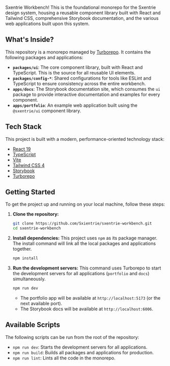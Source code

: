 Sxentrie Workbench! This is the foundational monorepo for the Sxentrie design system, housing a reusable component library built with React and Tailwind CSS, comprehensive Storybook documentation, and the various web applications built upon this system.

## What's Inside?

This repository is a monorepo managed by [Turborepo](https://turbo.build/repo). It contains the following packages and applications:

-   **`packages/ui`**: The core component library, built with React and TypeScript. This is the source for all reusable UI elements.
-   **`packages/config-*`**: Shared configurations for tools like ESLint and TypeScript to ensure consistency across the entire workbench.
-   **`apps/docs`**: The Storybook documentation site, which consumes the `ui` package to provide interactive documentation and examples for every component.
-   **`apps/portfolio`**: An example web application built using the `@sxentrie/ui` component library.

## Tech Stack

This project is built with a modern, performance-oriented technology stack:

-   [React 19](https://react.dev/)
-   [TypeScript](https://www.typescriptlang.org/)
-   [Vite](https://vitejs.dev/)
-   [Tailwind CSS 4](https://tailwindcss.com/)
-   [Storybook](https://storybook.js.org/)
-   [Turborepo](https://turbo.build/repo)

## Getting Started

To get the project up and running on your local machine, follow these steps:

1.  **Clone the repository:**
    ```bash
    git clone https://github.com/Sxientrie/sxentrie-workbench.git
    cd sxentrie-workbench
    ```

2.  **Install dependencies:**
    This project uses `npm` as its package manager. The install command will link all the local packages and applications together.
    ```bash
    npm install
    ```

3.  **Run the development servers:**
    This command uses Turborepo to start the development servers for all applications (`portfolio` and `docs`) simultaneously.
    ```bash
    npm run dev
    ```
    -   The portfolio app will be available at `http://localhost:5173` (or the next available port).
    -   The Storybook docs will be available at `http://localhost:6006`.

## Available Scripts

The following scripts can be run from the root of the repository:

-   `npm run dev`: Starts the development servers for all applications.
-   `npm run build`: Builds all packages and applications for production.
-   `npm run lint`: Lints all the code in the monorepo.
